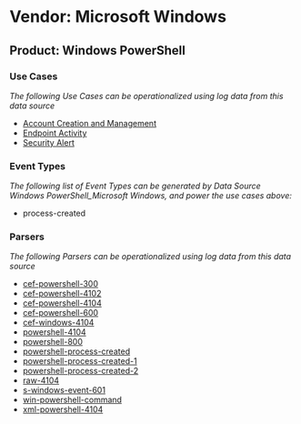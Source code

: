 Vendor: Microsoft Windows
=========================
Product: Windows PowerShell
---------------------------

### Use Cases

_The following Use Cases can be operationalized using log data from this data source_

* [Account Creation and Management](../UseCases/usecase_account_creation_and_management.md)
* [Endpoint Activity](../UseCases/usecase_endpoint_activity.md)
* [Security Alert](../UseCases/usecase_security_alert.md)


### Event Types

_The following list of Event Types can be generated by Data Source Windows PowerShell_Microsoft Windows, and power the use cases above:_

- process-created


### Parsers

_The following Parsers can be operationalized using log data from this data source_

* [cef-powershell-300](../Parsers/parserContent_cef-powershell-300.md)
* [cef-powershell-4102](../Parsers/parserContent_cef-powershell-4102.md)
* [cef-powershell-4104](../Parsers/parserContent_cef-powershell-4104.md)
* [cef-powershell-600](../Parsers/parserContent_cef-powershell-600.md)
* [cef-windows-4104](../Parsers/parserContent_cef-windows-4104.md)
* [powershell-4104](../Parsers/parserContent_powershell-4104.md)
* [powershell-800](../Parsers/parserContent_powershell-800.md)
* [powershell-process-created](../Parsers/parserContent_powershell-process-created.md)
* [powershell-process-created-1](../Parsers/parserContent_powershell-process-created-1.md)
* [powershell-process-created-2](../Parsers/parserContent_powershell-process-created-2.md)
* [raw-4104](../Parsers/parserContent_raw-4104.md)
* [s-windows-event-601](../Parsers/parserContent_s-windows-event-601.md)
* [win-powershell-command](../Parsers/parserContent_win-powershell-command.md)
* [xml-powershell-4104](../Parsers/parserContent_xml-powershell-4104.md)

